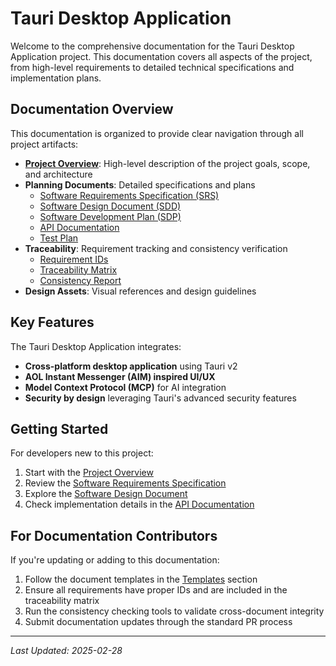 # Tauri Desktop Application

Welcome to the comprehensive documentation for the Tauri Desktop Application project. This documentation covers all aspects of the project, from high-level requirements to detailed technical specifications and implementation plans.

## Documentation Overview

This documentation is organized to provide clear navigation through all project artifacts:

- **[Project Overview](project-overview.md)**: High-level description of the project goals, scope, and architecture
- **Planning Documents**: Detailed specifications and plans
  - [Software Requirements Specification (SRS)](planning/SRS.md)
  - [Software Design Document (SDD)](planning/SDD.md)
  - [Software Development Plan (SDP)](planning/SDP.md)
  - [API Documentation](planning/API.md)
  - [Test Plan](planning/TestPlan.md)
- **Traceability**: Requirement tracking and consistency verification
  - [Requirement IDs](traceability/requirement_ids.md)
  - [Traceability Matrix](traceability/traceability_matrix.md)
  - [Consistency Report](traceability/consistency_report.md)
- **Design Assets**: Visual references and design guidelines

## Key Features

The Tauri Desktop Application integrates:

- **Cross-platform desktop application** using Tauri v2
- **AOL Instant Messenger (AIM) inspired UI/UX**
- **Model Context Protocol (MCP)** for AI integration
- **Security by design** leveraging Tauri's advanced security features

## Getting Started

For developers new to this project:

1. Start with the [Project Overview](project-overview.md)
2. Review the [Software Requirements Specification](planning/SRS.md)
3. Explore the [Software Design Document](planning/SDD.md)
4. Check implementation details in the [API Documentation](planning/API.md)

## For Documentation Contributors

If you're updating or adding to this documentation:

1. Follow the document templates in the [Templates](templates/) section
2. Ensure all requirements have proper IDs and are included in the traceability matrix
3. Run the consistency checking tools to validate cross-document integrity
4. Submit documentation updates through the standard PR process

---

*Last Updated: 2025-02-28*